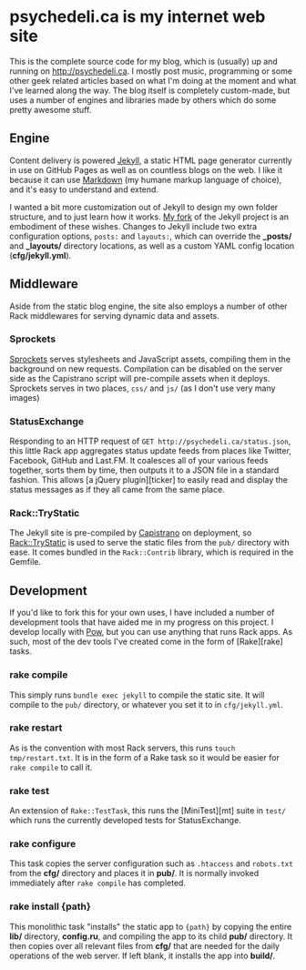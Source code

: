 psychedeli.ca is my internet web site
=====================================

This is the complete source code for my blog, which is (usually) up and running on <http://psychedeli.ca>. I mostly post music, programming or some other geek related articles based on what I'm doing at the moment and what I've learned along the way. The blog itself is completely custom-made, but uses a number of engines and libraries made by others which do some pretty awesome stuff.

Engine
------

Content delivery is powered [Jekyll][jek], a static HTML page generator currently in use on GitHub Pages as well as on countless blogs on the web. I like it because it can use [Markdown][md] (my humane markup language of choice), and it's easy to understand and extend.

I wanted a bit more customization out of Jekyll to design my own folder structure, and to just learn how it works. [My fork][fork] of the Jekyll project is an embodiment of these wishes. Changes to Jekyll include two extra configuration options, `posts:` and `layouts:`, which can override the **_posts/** and **_layouts/** directory locations,  as well as a custom YAML config location (**cfg/jekyll.yml**).

Middleware
----------

Aside from the static blog engine, the site also employs a number of other Rack middlewares for serving dynamic data and assets.

### Sprockets

[Sprockets][sprk] serves stylesheets and JavaScript assets, compiling them in the background on new requests. Compilation can be disabled on the server side as the Capistrano script will pre-compile assets when it deploys. Sprockets serves in two places, `css/` and `js/` (as I don't use very many images)

### StatusExchange

Responding to an HTTP request of `GET http://psychedeli.ca/status.json`, this little Rack app aggregates status update feeds from places like Twitter, Facebook, GitHub and Last.FM. It coalesces all of your various feeds together, sorts them by time, then outputs it to a JSON file in a standard fashion. This allows [a jQuery plugin][ticker] to easily read and display the status messages as if they all came from the same place.

### Rack::TryStatic

The Jekyll site is pre-compiled by [Capistrano][cap] on deployment, so [Rack::TryStatic][rts] is used to serve the static files from the `pub/` directory with ease. It comes bundled in the `Rack::Contrib` library, which is required in the Gemfile.

Development
-----------

If you'd like to fork this for your own uses, I have included a number of development tools that have aided me in my progress on this project. I develop locally with [Pow][pow], but you can use anything that runs Rack apps. As such, most of the dev tools I've created come in the form of [Rake][rake] tasks.

### rake compile

This simply runs `bundle exec jekyll` to compile the static site. It will compile to the `pub/` directory, or whatever you set it to in `cfg/jekyll.yml`.

### rake restart

As is the convention with most Rack servers, this runs `touch tmp/restart.txt`. It is in the form of a Rake task so it would be easier for `rake compile` to call it.

### rake test

An extension of `Rake::TestTask`, this runs the [MiniTest][mt] suite in `test/` which runs the currently developed tests for StatusExchange.

### rake configure

This task copies the server configuration such as `.htaccess` and `robots.txt` from the **cfg/** directory and places it in **pub/**. It is normally invoked immediately after `rake compile` has completed.

### rake install {path}

This monolithic task "installs" the static app to `{path}` by copying the entire **lib/** directory, **config.ru**, and compiling the app to its child **pub/** directory. It then copies over all relevant files from **cfg/** that are needed for the daily operations of the web server. If left blank, it installs the app into **build/**.

[sass]: http://sass-lang.com
[jq]: http://jquery.com
[jek]: http://github.com/mojombo/jekyll
[fork]: http://github.com/tubbo/jekyll
[liq]: http://github.com/shopify/liquid
[ku]: http://heroku.com
[pow]: http://pow.cx
[md]: http://daringfireball.net/projects/markdown/
[sprk]: https://github.com/sstephenson/sprockets
[rts]: https://github.com/rack/rack-contrib/pull/13
[cap]: https://github.com/capistrano/capistrano/wiki/Documentation-v2.x
[tckr]: https://github.com/tubbo/psychedeli.ca/blob/master/app/js/jquery.ticker.js
